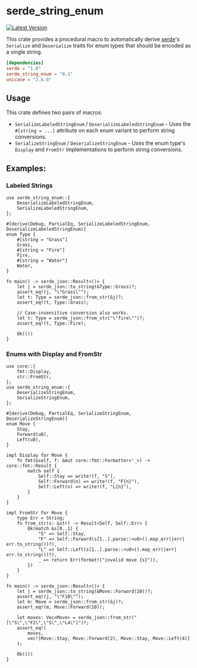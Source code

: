 # serde_string_enum

[![Latest Version]][crates.io]

[Latest Version]: https://img.shields.io/crates/v/serde_string_enum.svg
[crates.io]: https://crates.io/crates/serde_string_enum

This crate provides a procedural macro to automatically derive [serde](https://serde.rs/)'s `Serialize` and `Deserialize` traits for enum types that should be encoded as a single string.

```toml
[dependencies]
serde = "1.0"
serde_string_enum = "0.1"
unicase = "2.6.0"
```
## Usage
This crate defines two pairs of macros:

- `SerializeLabeledStringEnum` / `DeserializeLabeledStringEnum` - Uses the `#[string = ...]` attribute on each enum variant to perform string conversions.
- `SerializeStringEnum` / `DeserializeStringEnum`  - Uses the enum type's `Display` and `FromStr` implementations to perform string conversions.

## Examples:
### Labeled Strings
```
use serde_string_enum::{
    DeserializeLabeledStringEnum,
    SerializeLabeledStringEnum,
};

#[derive(Debug, PartialEq, SerializeLabeledStringEnum, DeserializeLabeledStringEnum)]
enum Type {
    #[string = "Grass"]
    Grass,
    #[string = "Fire"]
    Fire,
    #[string = "Water"]
    Water,
}

fn main() -> serde_json::Result<()> {
    let j = serde_json::to_string(&Type::Grass)?;
    assert_eq!(j, "\"Grass\"");
    let t: Type = serde_json::from_str(&j)?;
    assert_eq!(t, Type::Grass);

    // Case-insensitive conversion also works.
    let t: Type = serde_json::from_str("\"fire\"")?;
    assert_eq!(t, Type::Fire);

    Ok(())
}
```

### Enums with Display and FromStr
```
use core::{
    fmt::Display,
    str::FromStr,
};
use serde_string_enum::{
    DeserializeStringEnum,
    SerializeStringEnum,
};

#[derive(Debug, PartialEq, SerializeStringEnum, DeserializeStringEnum)]
enum Move {
    Stay,
    Forward(u8),
    Left(u8),
}

impl Display for Move {
    fn fmt(&self, f: &mut core::fmt::Formatter<'_>) -> core::fmt::Result {
        match self {
            Self::Stay => write!(f, "S"),
            Self::Forward(n) => write!(f, "F{n}"),
            Self::Left(n) => write!(f, "L{n}"),
        }
    }
}

impl FromStr for Move {
    type Err = String;
    fn from_str(s: &str) -> Result<Self, Self::Err> {
        Ok(match &s[0..1] {
            "S" => Self::Stay,
            "F" => Self::Forward(s[1..].parse::<u8>().map_err(|err| err.to_string())?),
            "L" => Self::Left(s[1..].parse::<u8>().map_err(|err| err.to_string())?),
            _ => return Err(format!("invalid move {s}")),
        })
    }
}

fn main() -> serde_json::Result<()> {
    let j = serde_json::to_string(&Move::Forward(10))?;
    assert_eq!(j, "\"F10\"");
    let m: Move = serde_json::from_str(&j)?;
    assert_eq!(m, Move::Forward(10));

    let moves: Vec<Move> = serde_json::from_str("[\"S\",\"F2\",\"S\",\"L4\"]")?;
    assert_eq!(
        moves,
        vec![Move::Stay, Move::Forward(2), Move::Stay, Move::Left(4)]
    );

    Ok(())
}
```
